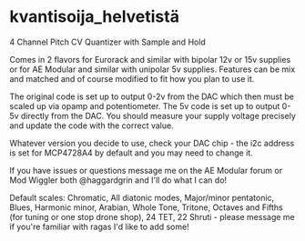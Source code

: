 # kvantisoija_helvetistä
4 Channel Pitch CV Quantizer with Sample and Hold

Comes in 2 flavors for Eurorack and similar with bipolar 12v or 15v supplies or for AE Modular and similar with unipolar 5v supplies. 
Features can be mix and matched and of course modified to fit how you plan to use it. 

The original code is set up to output 0-2v from the DAC which then must be scaled up via opamp and potentiometer.
The 5v code is set up to output 0-5v directly from the DAC. You should measure your supply voltage precisely and update the code with the correct value.

Whatever version you decide to use, check your DAC chip - the i2c address is set for MCP4728A4 by default and you may need to change it.

If you have issues or questions message me on the AE Modular forum or Mod Wiggler both @haggardgrin and I'll do what I can do!

Default scales: Chromatic, All diatonic modes, Major/minor pentatonic, Blues, Harmonic minor, Arabian, Whole Tone, Tritone, Octaves and Fifths (for tuning or one stop drone shop), 24 TET, 22 Shruti - please message me if you're familiar with ragas I'd like to add some!
